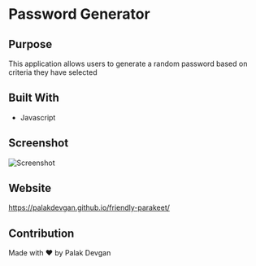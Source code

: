 # Password Generator

## Purpose
This application allows users to generate a random password based on criteria they have selected 

## Built With
* Javascript

## Screenshot
![Screenshot](https://palakdevgan.github.io/friendly-parakeet/)

## Website
https://palakdevgan.github.io/friendly-parakeet/

## Contribution
Made with ❤️ by Palak Devgan


